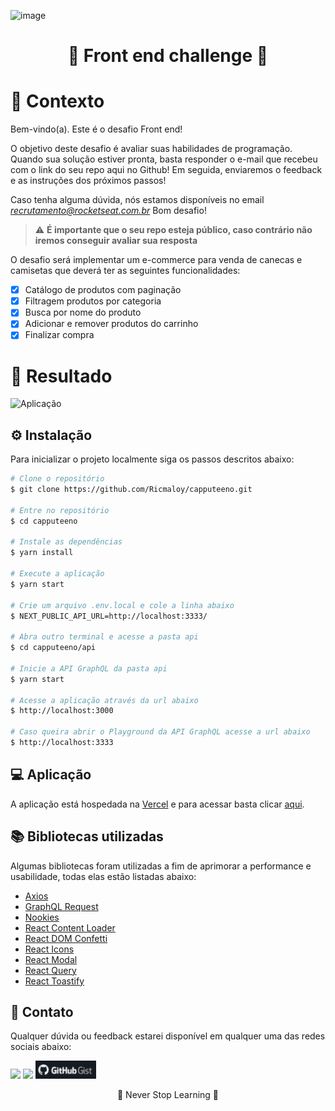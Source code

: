 ![image](https://user-images.githubusercontent.com/40845824/121069742-3accdb00-c7a4-11eb-87d0-3dc47e433762.png)


 <h1 align="center">🚀 Front end challenge 🚀</p>


# 🧠 Contexto

Bem-vindo(a). Este é o desafio Front end!

O objetivo deste desafio é avaliar suas habilidades de programação.
Quando sua solução estiver pronta, basta responder o e-mail que recebeu com o link do seu repo aqui no Github!
Em seguida, enviaremos o feedback e as instruções dos próximos passos!

Caso tenha alguma dúvida, nós estamos disponíveis no email *recrutamento@rocketseat.com.br*
Bom desafio!

> ⚠️ **É importante que o seu repo esteja público, caso contrário não iremos conseguir avaliar sua resposta**

O desafio será implementar um e-commerce para venda de canecas e camisetas que deverá ter as seguintes funcionalidades:
- [x] Catálogo de produtos com paginação
- [x] Filtragem produtos por categoria
- [x] Busca por nome do produto
- [x] Adicionar e remover produtos do carrinho
- [x] Finalizar compra

#

# 🏁 Resultado 

![Aplicação](public/app.gif)

## ⚙️ Instalação

Para inicializar o projeto localmente siga os passos descritos abaixo:

```bash
# Clone o repositório
$ git clone https://github.com/Ricmaloy/capputeeno.git

# Entre no repositório
$ cd capputeeno

# Instale as dependências
$ yarn install

# Execute a aplicação
$ yarn start

# Crie um arquivo .env.local e cole a linha abaixo
$ NEXT_PUBLIC_API_URL=http://localhost:3333/

# Abra outro terminal e acesse a pasta api
$ cd capputeeno/api

# Inicie a API GraphQL da pasta api
$ yarn start

# Acesse a aplicação através da url abaixo
$ http://localhost:3000

# Caso queira abrir o Playground da API GraphQL acesse a url abaixo
$ http://localhost:3333
```
## 💻 Aplicação

  A aplicação está hospedada na [Vercel](https://vercel.com/) e para acessar basta clicar [aqui](https://capputeeno-ricmaloy.vercel.app/).
  
## 📚 Bibliotecas utilizadas

  Algumas bibliotecas foram utilizadas a fim de aprimorar a performance e usabilidade, todas elas estão listadas abaixo:
  
  - [Axios](https://www.npmjs.com/package/axios)
  - [GraphQL Request](https://www.npmjs.com/package/graphql-request)
  - [Nookies](https://www.npmjs.com/package/nookies)
  - [React Content Loader](https://www.npmjs.com/package/react-content-loader)
  - [React DOM Confetti](https://www.npmjs.com/package/react-dom-confetti)
  - [React Icons](https://www.npmjs.com/package/react-icons)
  - [React Modal](https://www.npmjs.com/package/react-modal)
  - [React Query](https://www.npmjs.com/package/react-query)
  - [React Toastify](https://www.npmjs.com/package/react-toastify)

## 🍻 Contato
  
  Qualquer dúvida ou feedback estarei disponível em qualquer uma das redes sociais abaixo:
  
<a href = "mailto: ricardozamboni021@gmail.com"><img src="https://img.shields.io/badge/-Gmail-%23EA4335?style=for-the-badge&logo=gmail&logoColor=white" target="_blank" margin-right="10px"></a>
<a href="https://www.linkedin.com/in/ricardo-zamboni-3906471b3/" target="_blank"><img src="https://img.shields.io/badge/-LinkedIn-%230077B5?style=for-the-badge&logo=linkedin&logoColor=white" target="_blank"></a>
<a href="https://github.com/Ricmaloy" target="_blank"><img src="https://github.com/Alexandrehideki13/Alexandrehideki13/blob/main/GistGithub.jpeg" height=29 target="_blank"></a>

<p align="center">🚀 Never Stop Learning 🚀</p>
